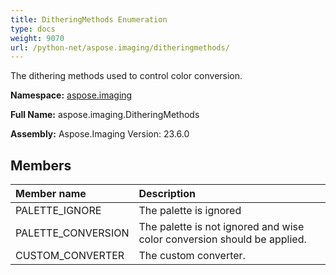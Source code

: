```yaml
---
title: DitheringMethods Enumeration
type: docs
weight: 9070
url: /python-net/aspose.imaging/ditheringmethods/
---
```


The dithering methods used to control color conversion.

**Namespace:** [aspose.imaging](/imaging/python-net/aspose.imaging/)

**Full Name:** aspose.imaging.DitheringMethods

**Assembly:**  Aspose.Imaging Version: 23.6.0

## **Members**
|**Member name**|**Description**|
| :- | :- |
|PALETTE_IGNORE|The palette is ignored|
|PALETTE_CONVERSION|The palette is not ignored and wise color conversion should be applied.|
|CUSTOM_CONVERTER|The custom converter.|
